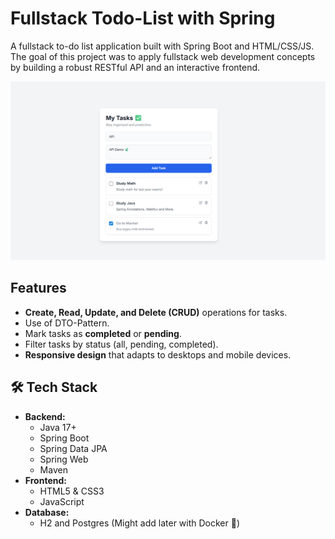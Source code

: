# Fullstack Todo-List with Spring

A fullstack to-do list application built with Spring Boot and HTML/CSS/JS. The goal of this project was to apply fullstack web development concepts by building a robust RESTful API and an interactive frontend.

![App Demo](./assets/photoreadme.png)

## Features

* **Create, Read, Update, and Delete (CRUD)** operations for tasks.
* Use of DTO-Pattern.
* Mark tasks as **completed** or **pending**.
* Filter tasks by status (all, pending, completed).
* **Responsive design** that adapts to desktops and mobile devices.

## 🛠️ Tech Stack

* **Backend:**
    * Java 17+
    * Spring Boot
    * Spring Data JPA
    * Spring Web
    * Maven
* **Frontend:**
    * HTML5 & CSS3
    * JavaScript
* **Database:**
    * H2 and Postgres (Might add later with Docker 🐋)
